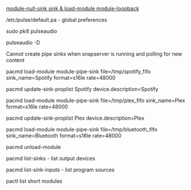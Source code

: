 [module-null-sink sink & load-module module-loopback](https://endless.ersoft.org/pulseaudio-loopback/)

/etc/pulse/default.pa - global preferences

sudo pkill pulseaudio

pulseaudio -D

Cannot create pipe sinks when snapserver is running and polling for new content


pacmd load-module module-pipe-sink file=/tmp/spotify_fifo sink_name=Spotify format=s16le rate=48000

pacmd update-sink-proplist Spotify device.description=Spotify

pacmd load-module module-pipe-sink file=/tmp/plex_fifo sink_name=Plex format=s16le rate=48000

pacmd update-sink-proplist Plex device.description=Plex

pacmd load-module module-pipe-sink file=/tmp/bluetooth_fifo sink_name=Bluetooth format=s16le rate=48000

pacmd unload-module

pacmd list-sinks - list output devices

pacmd list-sink-inputs - list program sources

pactl list short modules
